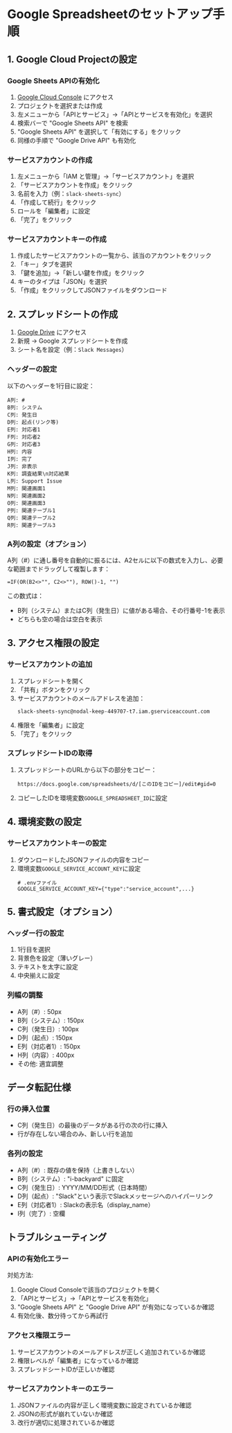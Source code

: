 # Google Spreadsheetのセットアップ手順

## 1. Google Cloud Projectの設定

### Google Sheets APIの有効化
1. [Google Cloud Console](https://console.cloud.google.com) にアクセス
2. プロジェクトを選択または作成
3. 左メニューから「APIとサービス」→「APIとサービスを有効化」を選択
4. 検索バーで "Google Sheets API" を検索
5. "Google Sheets API" を選択して「有効にする」をクリック
6. 同様の手順で "Google Drive API" も有効化

### サービスアカウントの作成
1. 左メニューから「IAM と管理」→「サービスアカウント」を選択
2. 「サービスアカウントを作成」をクリック
3. 名前を入力（例：`slack-sheets-sync`）
4. 「作成して続行」をクリック
5. ロールを「編集者」に設定
6. 「完了」をクリック

### サービスアカウントキーの作成
1. 作成したサービスアカウントの一覧から、該当のアカウントをクリック
2. 「キー」タブを選択
3. 「鍵を追加」→「新しい鍵を作成」をクリック
4. キーのタイプは「JSON」を選択
5. 「作成」をクリックしてJSONファイルをダウンロード

## 2. スプレッドシートの作成

1. [Google Drive](https://drive.google.com) にアクセス
2. 新規 → Google スプレッドシートを作成
3. シート名を設定（例：`Slack Messages`）

### ヘッダーの設定
以下のヘッダーを1行目に設定：

```
A列: #
B列: システム
C列: 発生日
D列: 起点(リンク等)
E列: 対応者1
F列: 対応者2
G列: 対応者3
H列: 内容
I列: 完了
J列: 非表示
K列: 調査結果\n対応結果
L列: Support Issue
M列: 関連画面1
N列: 関連画面2
O列: 関連画面3
P列: 関連テーブル1
Q列: 関連テーブル2
R列: 関連テーブル3
```

### A列の設定（オプション）
A列（#）に通し番号を自動的に振るには、A2セルに以下の数式を入力し、必要な範囲までドラッグして複製します：

```
=IF(OR(B2<>"", C2<>""), ROW()-1, "")
```

この数式は：
- B列（システム）またはC列（発生日）に値がある場合、その行番号-1を表示
- どちらも空の場合は空白を表示

## 3. アクセス権限の設定

### サービスアカウントの追加
1. スプレッドシートを開く
2. 「共有」ボタンをクリック
3. サービスアカウントのメールアドレスを追加：
   ```
   slack-sheets-sync@nodal-keep-449707-t7.iam.gserviceaccount.com
   ```
4. 権限を「編集者」に設定
5. 「完了」をクリック

### スプレッドシートIDの取得
1. スプレッドシートのURLから以下の部分をコピー：
   ```
   https://docs.google.com/spreadsheets/d/[このIDをコピー]/edit#gid=0
   ```
2. コピーしたIDを環境変数`GOOGLE_SPREADSHEET_ID`に設定

## 4. 環境変数の設定

### サービスアカウントキーの設定
1. ダウンロードしたJSONファイルの内容をコピー
2. 環境変数`GOOGLE_SERVICE_ACCOUNT_KEY`に設定
   ```
   # .envファイル
   GOOGLE_SERVICE_ACCOUNT_KEY={"type":"service_account",...}
   ```

## 5. 書式設定（オプション）

### ヘッダー行の設定
1. 1行目を選択
2. 背景色を設定（薄いグレー）
3. テキストを太字に設定
4. 中央揃えに設定

### 列幅の調整
- A列（#）: 50px
- B列（システム）: 150px
- C列（発生日）: 100px
- D列（起点）: 150px
- E列（対応者1）: 150px
- H列（内容）: 400px
- その他: 適宜調整

## データ転記仕様

### 行の挿入位置
- C列（発生日）の最後のデータがある行の次の行に挿入
- 行が存在しない場合のみ、新しい行を追加

### 各列の設定
- A列（#）: 既存の値を保持（上書きしない）
- B列（システム）: "i-backyard" に固定
- C列（発生日）: YYYY/MM/DD形式（日本時間）
- D列（起点）: "Slack"という表示でSlackメッセージへのハイパーリンク
- E列（対応者1）: Slackの表示名（display_name）
- I列（完了）: 空欄

## トラブルシューティング

### APIの有効化エラー
対処方法:
1. Google Cloud Consoleで該当のプロジェクトを開く
2. 「APIとサービス」→「APIとサービスを有効化」
3. "Google Sheets API" と "Google Drive API" が有効になっているか確認
4. 有効化後、数分待ってから再試行

### アクセス権限エラー
1. サービスアカウントのメールアドレスが正しく追加されているか確認
2. 権限レベルが「編集者」になっているか確認
3. スプレッドシートIDが正しいか確認

### サービスアカウントキーのエラー
1. JSONファイルの内容が正しく環境変数に設定されているか確認
2. JSONの形式が崩れていないか確認
3. 改行が適切に処理されているか確認
